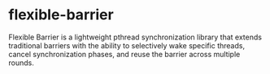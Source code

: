 # flexible-barrier
Flexible Barrier is a lightweight pthread synchronization library that extends traditional barriers with the ability to selectively wake specific threads, cancel synchronization phases, and reuse the barrier across multiple rounds.
